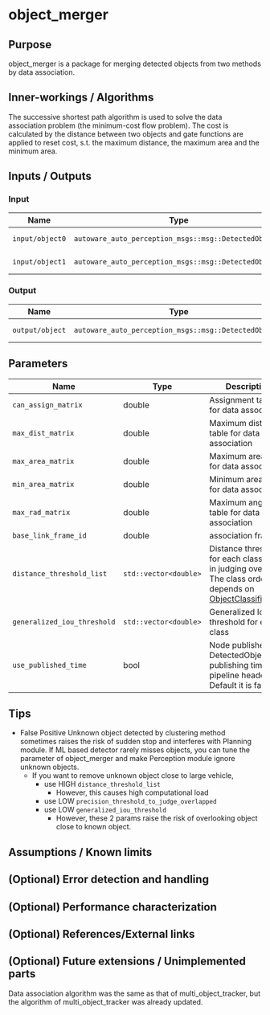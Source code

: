 # object_merger

## Purpose

object_merger is a package for merging detected objects from two methods by data association.

## Inner-workings / Algorithms

The successive shortest path algorithm is used to solve the data association problem (the minimum-cost flow problem). The cost is calculated by the distance between two objects and gate functions are applied to reset cost, s.t. the maximum distance, the maximum area and the minimum area.

## Inputs / Outputs

### Input

| Name            | Type                                                  | Description       |
| --------------- | ----------------------------------------------------- | ----------------- |
| `input/object0` | `autoware_auto_perception_msgs::msg::DetectedObjects` | detection objects |
| `input/object1` | `autoware_auto_perception_msgs::msg::DetectedObjects` | detection objects |

### Output

| Name            | Type                                                  | Description      |
| --------------- | ----------------------------------------------------- | ---------------- |
| `output/object` | `autoware_auto_perception_msgs::msg::DetectedObjects` | modified Objects |

## Parameters

| Name                        | Type                  | Description                                                                                                                                                                                                                           |
| --------------------------- | --------------------- | ------------------------------------------------------------------------------------------------------------------------------------------------------------------------------------------------------------------------------------- |
| `can_assign_matrix`         | double                | Assignment table for data association                                                                                                                                                                                                 |
| `max_dist_matrix`           | double                | Maximum distance table for data association                                                                                                                                                                                           |
| `max_area_matrix`           | double                | Maximum area table for data association                                                                                                                                                                                               |
| `min_area_matrix`           | double                | Minimum area table for data association                                                                                                                                                                                               |
| `max_rad_matrix`            | double                | Maximum angle table for data association                                                                                                                                                                                              |
| `base_link_frame_id`        | double                | association frame                                                                                                                                                                                                                     |
| `distance_threshold_list`   | `std::vector<double>` | Distance threshold for each class used in judging overlap. The class order depends on [ObjectClassification](https://github.com/tier4/autoware_auto_msgs/blob/tier4/main/autoware_auto_perception_msgs/msg/ObjectClassification.idl). |
| `generalized_iou_threshold` | `std::vector<double>` | Generalized IoU threshold for each class                                                                                                                                                                                              |
| `use_published_time`        | bool                  | Node publishes its DetectedObjects publishing time with pipeline header file. Default it is false.                                                                                                                                    |

## Tips

- False Positive Unknown object detected by clustering method sometimes raises the risk of sudden stop and interferes with Planning module. If ML based detector rarely misses objects, you can tune the parameter of object_merger and make Perception module ignore unknown objects.
  - If you want to remove unknown object close to large vehicle,
    - use HIGH `distance_threshold_list`
      - However, this causes high computational load
    - use LOW `precision_threshold_to_judge_overlapped`
    - use LOW `generalized_iou_threshold`
      - However, these 2 params raise the risk of overlooking object close to known object.

## Assumptions / Known limits

<!-- Write assumptions and limitations of your implementation.

Example:
  This algorithm assumes obstacles are not moving, so if they rapidly move after the vehicle started to avoid them, it might collide with them.
  Also, this algorithm doesn't care about blind spots. In general, since too close obstacles aren't visible due to the sensing performance limit, please take enough margin to obstacles.
-->

## (Optional) Error detection and handling

<!-- Write how to detect errors and how to recover from them.

Example:
  This package can handle up to 20 obstacles. If more obstacles found, this node will give up and raise diagnostic errors.
-->

## (Optional) Performance characterization

<!-- Write performance information like complexity. If it wouldn't be the bottleneck, not necessary.

Example:
  ### Complexity

  This algorithm is O(N).

  ### Processing time

  ...
-->

## (Optional) References/External links

<!-- Write links you referred to when you implemented.

Example:
  [1] {link_to_a_thesis}
  [2] {link_to_an_issue}
-->

## (Optional) Future extensions / Unimplemented parts

Data association algorithm was the same as that of multi_object_tracker, but the algorithm of multi_object_tracker was already updated.
